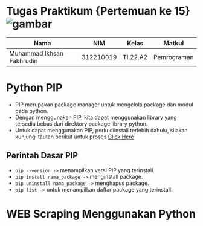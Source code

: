 # Tugas Praktikum {Pertemuan ke 15} ![gambar](https://camo.githubusercontent.com/1cf226ebd63b65195652984b96e56db54bfaa9a41690b6da6c138a40e4137393/68747470733a2f2f75706c6f61642e77696b696d656469612e6f72672f77696b6970656469612f636f6d6d6f6e732f302f30612f507974686f6e2e737667) 

|**Nama**|**NIM**|**Kelas**|**Matkul**|
|----|---|-----|------|
|Muhammad Ikhsan Fakhrudin|312210019|TI.22.A2|Pemrograman|

# Python PIP

- PIP merupakan package manager untuk mengelola package dan modul pada python.
- Dengan menggunakan PIP, kita dapat menggunakan library yang tersedia bebas dari direktory package library python.
- Untuk dapat menggunakan PIP, perlu diinstall terlebih dahulu, silakan kunjungi tautan berikut untuk proses [Click Here](https://pypi.org/)

## Perintah Dasar PIP

- `pip --version ->` menampilkan versi PIP yang terinstall.
- `pip install nama_package ->` menginstall package.
- `pip uninstall nama_package ->` menghapus package.
- `pip list ->` untuk menampilkan daftar package yang terinstall.

# WEB Scraping Menggunakan Python

